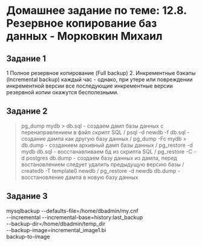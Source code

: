 # Домашнее задание по теме: 12.8. Резервное копирование баз данных - Морковкин Михаил
## Задание 1
 1 Полное резервное копирование (Full backup)
 2. Инкрементные бэкапы (Incremental backup) каждый час - однако, при утере или повреждении инкрементной версии все последующие инкрементные версии резервной копии окажутся бесполезными.

 ## Задание 2
 > pg_dump mydb > db.sql - создаем дамп базы данных с перенаправлением в файл скрипт SQL /
 > psql -d newdb -f db.sql - создание дампа как другую базу данных /
 > pg_dump -Fc mydb > db.dump - созданием архивный дамп базы данных /
 > pg_restore -d mydb db.sql - восстанавливаем бд из скрипта SQL /
 > pg_restore -C -d postgres db.dump - создаем базу данных из дампа, перед востановлением следует удалить предыдущую версию базы /
 > createdb -T template0 newdb / pg_restore -d newdb db.dump  - восстановление дампа в новую базу данных

## Задание 3
mysqlbackup --defaults-file=/home/dbadmin/my.cnf \
  --incremental --incremental-base=history:last_backup \
  --backup-dir=/home/dbadmin/temp_dir \
  --backup-image=incremental_image1.bi \
   backup-to-image
